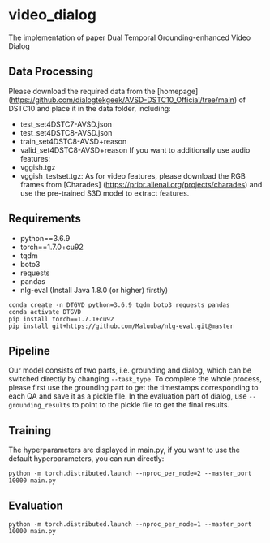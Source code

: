 # video_dialog

The implementation of paper Dual Temporal Grounding-enhanced Video Dialog

## Data Processing
Please download the required data from the [homepage] (https://github.com/dialogtekgeek/AVSD-DSTC10_Official/tree/main) of DSTC10 and place it in the data folder, including:
* test_set4DSTC7-AVSD.json
* test_set4DSTC8-AVSD.json
* train_set4DSTC8-AVSD+reason
* valid_set4DSTC8-AVSD+reason
If you want to additionally use audio features:
* vggish.tgz
* vggish_testset.tgz:
As for video features, please download the RGB frames from [Charades] (https://prior.allenai.org/projects/charades) and use the pre-trained S3D model to extract features.

## Requirements
* python==3.6.9
* torch==1.7.0+cu92
* tqdm
* boto3
* requests
* pandas
* nlg-eval (Install Java 1.8.0 (or higher) firstly)

```
conda create -n DTGVD python=3.6.9 tqdm boto3 requests pandas
conda activate DTGVD
pip install torch==1.7.1+cu92
pip install git+https://github.com/Maluuba/nlg-eval.git@master
```

## Pipeline
Our model consists of two parts, i.e. grounding and dialog, which can be switched directly by changing `--task_type`.
To complete the whole process, please first use the grounding part to get the timestamps corresponding to each QA and save it as a pickle file. 
In the evaluation part of dialog, use `--grounding_results` to point to the pickle file to get the final results.

## Training
The hyperparameters are displayed in main.py, if you want to use the default hyperparameters, you can run directly:
```
python -m torch.distributed.launch --nproc_per_node=2 --master_port 10000 main.py
```

## Evaluation
```
python -m torch.distributed.launch --nproc_per_node=1 --master_port 10000 main.py
```







